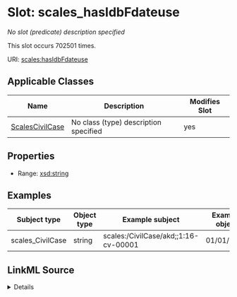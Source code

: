 

# Slot: scales_hasIdbFdateuse


_No slot (predicate) description specified_






This slot occurs 702501 times.


URI: [scales:hasIdbFdateuse](http://schemas.scales-okn.org/rdf/scales#hasIdbFdateuse)



<!-- no inheritance hierarchy -->





## Applicable Classes

| Name | Description | Modifies Slot |
| --- | --- | --- |
| [ScalesCivilCase](../classes/ScalesCivilCase.md) | No class (type) description specified |  yes  |







## Properties

* Range: [xsd:string](http://www.w3.org/2001/XMLSchema#string)






## Examples

| Subject type | Object type | Example subject | Example object | Occurrences |
| --- | --- | --- | --- | --- |
| scales_CivilCase | string | scales:/CivilCase/akd;;1:16-cv-00001 | 01/01/2016 | 702501 |




## LinkML Source

<details>

```yaml
name: scales_hasIdbFdateuse
annotations:
  count:
    tag: count
    value: 702501
description: No slot (predicate) description specified
examples:
- object:
    example_object: 01/01/2016
    example_object_type: string
    example_predicate: scales:hasIdbFdateuse
    example_subject: scales:/CivilCase/akd;;1:16-cv-00001
    example_subject_type: scales_CivilCase
from_schema: scales-kg
rank: 1000
slot_uri: scales:hasIdbFdateuse
alias: scales_hasIdbFdateuse
domain_of:
- scales_CivilCase
range: string

```
</details>